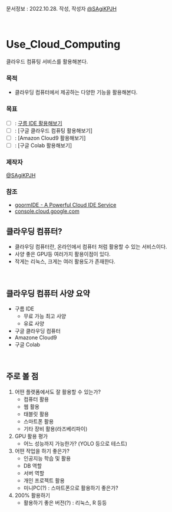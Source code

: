 문서정보 : 2022.10.28. 작성, 작성자 [@SAgiKPJH](https://github.com/SAgiKPJH)

<br>

# Use_Cloud_Computing
클라우드 컴퓨팅 서비스를 활용해본다.

### 목적
- 클라우딩 컴퓨터에서 제공하는 다양한 기능을 활용해본다.

### 목표
- [ ] : [구름 IDE 활용해보기](https://github.com/SagiK-Repository/Use_Cloud_Computing/blob/main/%EA%B5%AC%EB%A6%84%20IDE%20%ED%99%9C%EC%9A%A9%ED%95%B4%EB%B3%B4%EA%B8%B0.md)
- [ ] : [구글 클라우드 컴퓨팅 활용해보기]
- [ ] : [Amazon Cloud9 활용해보기]
- [ ] : [구글 Colab 활용해보기]

### 제작자
[@SAgiKPJH](https://github.com/SAgiKPJH)

### 참조

- [goormIDE - A Powerful Cloud IDE Service](https://ide.goorm.io/)
- [console.cloud.google.com](https://console.cloud.google.com/welcome?project=our-sign-317215)


## 클라우딩 컴퓨터?
- 클라우딩 컴퓨터란, 온라인에서 컴퓨터 처럼 활용할 수 있는 서비스이다.
- 사양 좋은 GPU등 여러가지 활용이점이 있다.
- 작게는 리눅스, 크게는 여러 활용도가 존재한다.

<br>

## 클라우딩 컴퓨터 사양 요약

- 구름 IDE
  - 무료 가능 최고 사양
  - 유료 사양
- 구글 클라우딩 컴퓨터
- Amazone Cloud9
- 구글 Colab

<br>

## 주로 볼 점

1. 어떤 플랫폼에서도 잘 활용할 수 있는가?
   - 컴퓨터 활용
   - 웹 활용
   - 태블릿 활용
   - 스마트폰 활용
   - 기타 장비 활용(라즈베리파이)
2. GPU 활용 평가
   - 어느 성능까지 가능한가? (YOLO 등으로 테스트)   
3. 어떤 작업을 하기 좋은가?
   - 인공지능 학습 및 활용
   - DB 역할
   - 서버 역할
   - 개인 프로젝트 활용
   - 미니PC(?) : 스마트폰으로 활용하기 좋은가?
4. 200% 활용하기
   - 활용하기 좋은 버전(?) : 리눅스, R 등등
